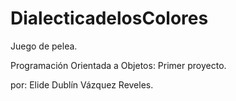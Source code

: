 # DialecticadelosColores
Juego de pelea.

Programación Orientada a Objetos: Primer proyecto.

por: Elide Dublín Vázquez Reveles.


